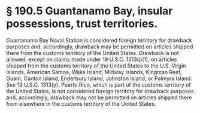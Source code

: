 # § 190.5   Guantanamo Bay, insular possessions, trust territories.

Guantanamo Bay Naval Station is considered foreign territory for drawback purposes and, accordingly, drawback may be permitted on articles shipped there from the customs territory of the United States. Drawback is not allowed, except on claims made under 19 U.S.C. 1313(j)(1), on articles shipped from the customs territory of the United States to the U.S. Virgin Islands, American Samoa, Wake Island, Midway Islands, Kingman Reef, Guam, Canton Island, Enderbury Island, Johnston Island, or Palmyra Island. *See* 19 U.S.C. 1313(y). Puerto Rico, which is part of the customs territory of the United States, is not considered foreign territory for drawback purposes and, accordingly, drawback may not be permitted on articles shipped there from elsewhere in the customs territory of the United States.




